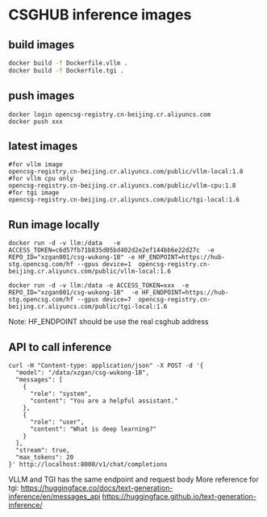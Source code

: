 # CSGHUB inference images

## build images
```bash
docker build -f Dockerfile.vllm .
docker build -f Dockerfile.tgi .
```

## push images
```
docker login opencsg-registry.cn-beijing.cr.aliyuncs.com
docker push xxx
```
## latest images
```
#for vllm image
opencsg-registry.cn-beijing.cr.aliyuncs.com/public/vllm-local:1.8
#for vllm cpu only
opencsg-registry.cn-beijing.cr.aliyuncs.com/public/vllm-cpu:1.8
#for tgi image
opencsg-registry.cn-beijing.cr.aliyuncs.com/public/tgi-local:1.6
```
## Run image locally
```
docker run -d -v llm:/data   -e ACCESS_TOKEN=c6d57fb71b835d05bd402d2e2ef144bb6e22d27c  -e REPO_ID="xzgan001/csg-wukong-1B" -e HF_ENDPOINT=https://hub-stg.opencsg.com/hf --gpus device=1  opencsg-registry.cn-beijing.cr.aliyuncs.com/public/vllm-local:1.6

docker run -d -v llm:/data -e ACCESS_TOKEN=xxx  -e REPO_ID="xzgan001/csg-wukong-1B"  -e HF_ENDPOINT=https://hub-stg.opencsg.com/hf --gpus device=7  opencsg-registry.cn-beijing.cr.aliyuncs.com/public/tgi-local:1.6

```
Note: HF_ENDPOINT should be use the real csghub address
## API to call inference
```
curl -H "Content-type: application/json" -X POST -d '{
  "model": "/data/xzgan/csg-wukong-1B",
  "messages": [
    {
      "role": "system",
      "content": "You are a helpful assistant."
    },
    {
      "role": "user",
      "content": "What is deep learning?"
    }
  ],
  "stream": true,
  "max_tokens": 20
}' http://localhost:8000/v1/chat/completions
```
VLLM and TGI has the same endpoint and request body
More reference for tgi: 
https://huggingface.co/docs/text-generation-inference/en/messages_api
https://huggingface.github.io/text-generation-inference/

